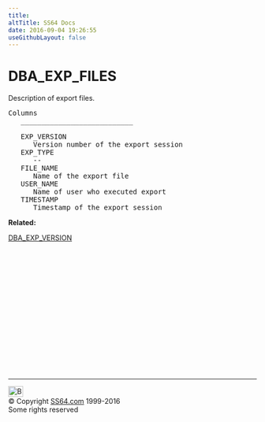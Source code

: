 ```yaml
---
title:
altTitle: SS64 Docs
date: 2016-09-04 19:26:55
useGithubLayout: false
---
```

<!-- #BeginLibraryItem "/Library/head_orad.lbi" --><!-- #EndLibraryItem --><h1>DBA_EXP_FILES </h1>
<p> Description of export files.</p> 
 
<pre>Columns
   ___________________________
 
   EXP_VERSION
      Version number of the export session
   EXP_TYPE
      --
   FILE_NAME
      Name of the export file
   USER_NAME
      Name of user who executed export
   TIMESTAMP
      Timestamp of the export session</pre>
<p><b>Related:</b></p>
<p><a href="DBA_EXP_VERSION.html">DBA_EXP_VERSION</a></p><!-- #BeginLibraryItem "/Library/foot_orad.lbi" --><p>
<!-- oracle-footer -->
<ins class="adsbygoogle" style="display:inline-block;width:300px;height:250px" data-ad-client="ca-pub-6140977852749469" data-ad-slot="4275490898"></ins>
<script>
(adsbygoogle = window.adsbygoogle || []).push({});
</script></p>
<hr>
<div id="bl" class="footer"><a href="DBA_EXP_FILES.html#"><img src="../images/top.png" width="30" height="22" alt="Back to the Top"></a></div>
<div id="br" class="footer, tagline">© Copyright <a href="../index.html">SS64.com</a> 1999-2016<br>
Some rights reserved</div>
<!-- #EndLibraryItem -->

